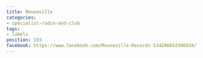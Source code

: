 ```yaml
---
title: Mouseville
categories:
- specialist-radio-and-club
tags:
- labels
position: 193
facebook: https://www.facebook.com/Mouseville-Records-534206653306934/
---
```


